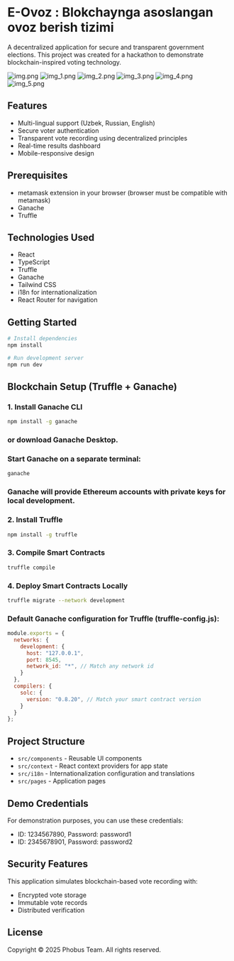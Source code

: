 
# E-Ovoz : Blokchaynga asoslangan ovoz berish tizimi

A decentralized application for secure and transparent government elections. This project was created for a hackathon to demonstrate blockchain-inspired voting technology.

![img.png](img.png)
![img_1.png](img_1.png) 
![img_2.png](img_2.png)
![img_3.png](img_3.png)
![img_4.png](img_4.png)
![img_5.png](img_5.png)

## Features

- Multi-lingual support (Uzbek, Russian, English)
- Secure voter authentication
- Transparent vote recording using decentralized principles
- Real-time results dashboard
- Mobile-responsive design

## Prerequisites

- metamask extension in your browser (browser must be compatible with metamask)
- Ganache
- Truffle

## Technologies Used

- React
- TypeScript
- Truffle
- Ganache
- Tailwind CSS
- i18n for internationalization
- React Router for navigation

## Getting Started

```bash
# Install dependencies
npm install

# Run development server
npm run dev
```

## Blockchain Setup (Truffle + Ganache)
### 1. Install Ganache CLI
```bash
npm install -g ganache
```
### or download Ganache Desktop.

### Start Ganache on a separate terminal:

```bash
ganache
```
### Ganache will provide Ethereum accounts with private keys for local development.

### 2. Install Truffle

```bash
npm install -g truffle
```
### 3. Compile Smart Contracts

```bash
truffle compile
```
### 4. Deploy Smart Contracts Locally

```bash
truffle migrate --network development
```
### Default Ganache configuration for Truffle (truffle-config.js):

```javascript
module.exports = {
  networks: {
    development: {
      host: "127.0.0.1",
      port: 8545,
      network_id: "*", // Match any network id
    }
  },
  compilers: {
    solc: {
      version: "0.8.20", // Match your smart contract version
    }
  }
};
```

## Project Structure

- `src/components` - Reusable UI components
- `src/context` - React context providers for app state
- `src/i18n` - Internationalization configuration and translations
- `src/pages` - Application pages

## Demo Credentials

For demonstration purposes, you can use these credentials:
- ID: 1234567890, Password: password1
- ID: 2345678901, Password: password2

## Security Features

This application simulates blockchain-based vote recording with:
- Encrypted vote storage
- Immutable vote records
- Distributed verification

## License

Copyright © 2025 Phobus Team. All rights reserved.
